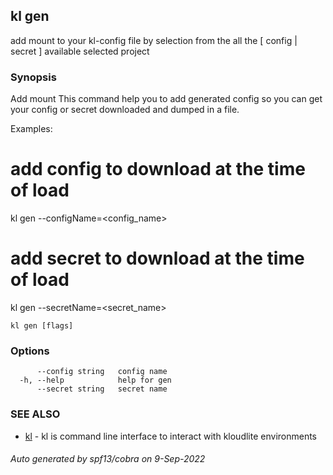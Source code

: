 ## kl gen

add mount to your kl-config file by selection from the all the [ config | secret ] available selected project

### Synopsis

Add mount
This command help you to add generated config so you can get your config or secret downloaded and dumped in a file.

Examples:
  # add config to download at the time of load
  kl gen --configName=<config_name>

  # add secret to download at the time of load
  kl gen --secretName=<secret_name>


```
kl gen [flags]
```

### Options

```
      --config string   config name
  -h, --help            help for gen
      --secret string   secret name
```

### SEE ALSO

* [kl](kl.md)	 - kl is command line interface to interact with kloudlite environments

###### Auto generated by spf13/cobra on 9-Sep-2022
